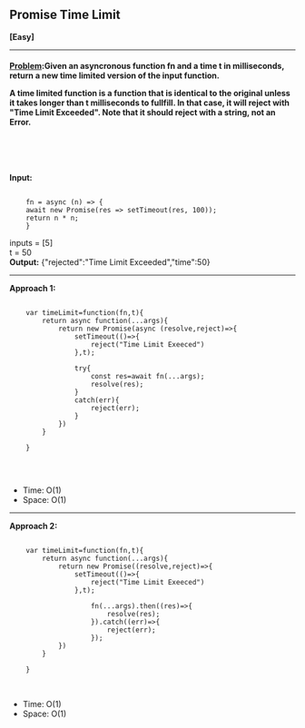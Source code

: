 ##  Promise Time Limit


<b>[Easy]</b>
<br/>

<hr/>

<h4><a href="https://leetcode.com/problems/promise-time-limit/description/">Problem</a>:Given an asyncronous function fn and a time t in milliseconds, return a new time limited version of the input function.<br>

A time limited function is a function that is identical to the original unless it takes longer than t milliseconds to fullfill. In that case, it will reject with "Time Limit Exceeded".  Note that it should reject with a string, not an Error.<br>



<br/>

</h4>

<br/>

<b>Input: </b>

```

    fn = async (n) => { 
    await new Promise(res => setTimeout(res, 100)); 
    return n * n; 
    }

```

inputs = [5]<br>
t = 50<Br>
<b>Output:</b> {"rejected":"Time Limit Exceeded","time":50}<Br>
<hr>

<b>Approach 1:</b> 
<br/>

```

    var timeLimit=function(fn,t){
        return async function(...args){
            return new Promise(async (resolve,reject)=>{
                setTimeout(()=>{
                    reject("Time Limit Exeeced")
                },t);

                try{
                    const res=await fn(...args);
                    resolve(res);
                }
                catch(err){
                    reject(err);
                }
            })
        }

    }


```

<br/>
<ul>
<li>Time: O(1) </li>
<li>Space: O(1) </li>
</ul>
<hr>

<b>Approach 2:</b> 
<br/>

```

    var timeLimit=function(fn,t){
        return async function(...args){
            return new Promise((resolve,reject)=>{
                setTimeout(()=>{
                    reject("Time Limit Exeeced")
                },t);

                    fn(...args).then((res)=>{
                        resolve(res);
                    }).catch((err)=>{
                        reject(err);
                    });
            })
        }

    }

```

<br/>
<ul>
<li>Time: O(1) </li>
<li>Space: O(1) </li>
</ul>